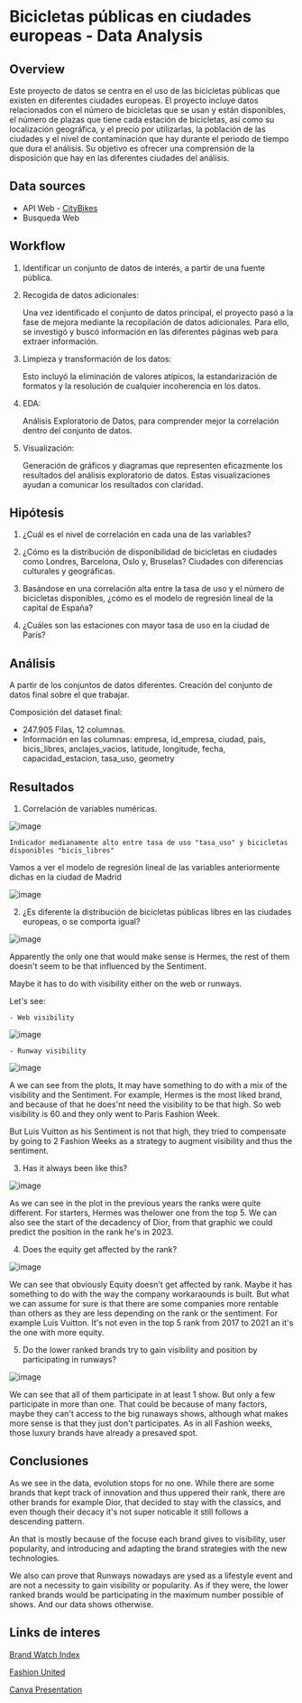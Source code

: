 # Bicicletas públicas en ciudades europeas - Data Analysis


## Overview
Este proyecto de datos se centra en el uso de las bicicletas públicas que existen en diferentes ciudades europeas. El proyecto incluye datos relacionados con el número de bicicletas que se usan y están disponibles, el número de plazas que tiene cada estación de bicicletas, así como su localización geográfica, y el precio por utilizarlas, la población de las ciudades y el nivel de contaminación que hay durante el periodo de tiempo que dura el análisis. Su objetivo es ofrecer una comprensión de la disposición que hay en las diferentes ciudades del análisis.

## Data sources

- API Web - [CityBikes](https://api.citybik.es/v2/)
- Busqueda Web


## Workflow

1. Identificar un conjunto de datos de interés, a partir de una fuente pública.

2. Recogida de datos adicionales:


    Una vez identificado el conjunto de datos principal, el proyecto pasó a la fase de mejora mediante la recopilación de datos adicionales. Para ello, se investigó y buscó información en las diferentes páginas web para extraer información.

3. Limpieza y transformación de los datos:

    Esto incluyó la eliminación de valores atípicos, la estandarización de formatos y la resolución de cualquier incoherencia en los datos.

4. EDA: 

    Análisis Exploratorio de Datos, para comprender mejor la correlación dentro del conjunto de datos.

5. Visualización:

    Generación de gráficos y diagramas que representen eficazmente los resultados del análisis exploratorio de datos. Estas visualizaciones ayudan a comunicar los resultados con claridad.

## Hipótesis

1. ¿Cuál es el nivel de correlación en cada una de las variables?

2. ¿Cómo es la distribución de disponibilidad de bicicletas en ciudades como Londres, Barcelona, Oslo y, Bruselas? Ciudades con diferencias culturales y geográficas. 

3. Basándose en una correlación alta entre la tasa de uso y el número de bicicletas disponibles, ¿cómo es el modelo de regresión lineal de la capital de España?

4. ¿Cuáles son las estaciones con mayor tasa de uso en la ciudad de París?

## Análisis


A partir de los conjuntos de datos diferentes. Creación del conjunto de datos final sobre el que trabajar.

Composición del dataset final:

- 247.905 Filas, 12 columnas.
- Información en las columnas:
    empresa, id_empresa, ciudad, pais, bicis_libres, anclajes_vacios, latitude, longitude, fecha, capacidad_estacion, tasa_uso, geometry



## Resultados

1. Correlación de variables numéricas.

![image](Imagenes/matriz_correlacion.png)

    Indicador medianamente alto entre tasa de uso "tasa_uso" y bicicletas disponibles "bicis_libres"
    
Vamos a ver el modelo de regresión lineal de las variables anteriormente dichas en la ciudad de Madrid

![image](Imagenes/modelo_regresion_lineal_madrid.png)



2. ¿Es diferente la distribución de bicicletas públicas libres en las ciudades europeas, o se comporta igual?

![image](https://github.com/emmacunill/luxury-fashion/blob/main/figures/sentiment_10.png?raw=true)

Apparently the only one that would make sense is Hermes, the rest of them doesn't seem to be that influenced by the Sentiment.

Maybe it has to do with visibility either on the web or runways.

Let's see: 

    - Web visibility

![image](https://github.com/emmacunill/luxury-fashion/blob/main/figures/web_visibility_10.png?raw=true)


    - Runway visibility

![image](https://github.com/emmacunill/luxury-fashion/blob/main/figures/runway_10.png?raw=true)

A we can see from the plots, It may have something to do with a mix of the visibility and the Sentiment. For example, Hermes is the most liked brand, and because of that he does'nt need the visibility to be that high. So web visibility is 60 and they only went to Paris Fashion Week. 

But Luis Vuitton as his Sentiment is not that high, they tried to compensate by going to 2 Fashion Weeks as a strategy to augment visibility and thus the sentiment.


3. Has it always been like this?


![image](https://github.com/emmacunill/luxury-fashion/blob/main/figures/top_2017.png?raw=true)

As we can see in the plot in the previous years the ranks were quite different. For starters, Hermes was thelower one from the top 5. We can also see the start of the decadency of Dior, from that graphic we could predict the position in the rank he's in 2023.


4. Does the equity get affected by the rank?

![image](https://github.com/emmacunill/luxury-fashion/blob/main/figures/eq_2017.png?raw=true)

We can see that obviously Equity doesn't get affected by rank. Maybe it has something to do with the way the company workaraounds is built. But what we can assume for sure is that there are some companies more rentable than others as they are less depending on the rank or the sentiment. For example Luis Vuitton. It's not even in the top 5 rank from 2017 to 2021 an it's the one with more equity.

5. Do the lower ranked brands try to gain visibility and position by participating in runways?

![image](https://github.com/emmacunill/luxury-fashion/blob/main/figures/runway_10_tail.png?raw=true)

We can see that all of them participate in at least 1 show. But only a few participate in more than one. That could be because of many factors, maybe they can't access to the big runaways shows, although what makes more sense is that they just don't participates. As in all Fashion weeks, those luxury brands have already a presaved spot.



## Conclusiones

As we see in the data, evolution stops for no one. While there are some brands that kept track of innovation and thus uppered their rank, there are other brands for example Dior, that decided to stay with the classics, and even though their decacy it's not super noticable it still follows a descending pattern. 

An that is mostly because of the focuse each brand gives to visibility, user popularity, and introducing and adapting the brand strategies with the new technologies.

We also can prove that Runways nowadays are ysed as a lifestyle event and are not a necessity to gain visibility or popularity. As if they were, the lower ranked brands would be participating in the maximum number possible of shows. And our data shows otherwise.


## Links de interes

[Brand Watch Index]("https://www.brandwatch.com/wp-content/uploads/2020/01/LuxFashion-Q42019.csv?rev=1698422964802")

[Fashion United]("https://fashionunited.com/i/top200")

[Canva Presentation]("https://www.canva.com/design/DAFywJ8Gbjo/z30AT2x216v3prputMbcuw/edit?utm_content=DAFywJ8Gbjo&utm_campaign=designshare&utm_medium=link2&utm_source=sharebutton")